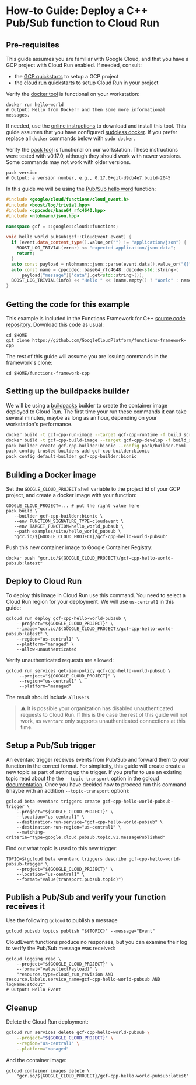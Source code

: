 # How-to Guide: Deploy a C++ Pub/Sub function to Cloud Run

[repository-gh]: https://github.com/GoogleCloudPlatform/functions-framework-cpp
[howto-create-container]: /examples/site/howto_create_container/README.md
[cloud-run-quickstarts]: https://cloud.google.com/run/docs/quickstarts
[gcp-quickstarts]: https://cloud.google.com/resource-manager/docs/creating-managing-projects
[buildpacks]: https://buildpacks.io
[docker]: https://docker.com/
[docker-install]: https://store.docker.com/search?type=edition&offering=community
[sudoless docker]: https://docs.docker.com/engine/install/linux-postinstall/
[pack-install]: https://buildpacks.io/docs/install-pack/
[hello-world-pubsub]: /examples/site/hello_world_pubsub/hello_world_pubsub.cc
[gcloud-eventarc-create]: https://cloud.google.com/sdk/gcloud/reference/beta/eventarc/triggers/create

## Pre-requisites

This guide assumes you are familiar with Google Cloud, and that you have a GCP
project with Cloud Run enabled. If needed, consult:
* the [GCP quickstarts][gcp-quickstarts] to setup a GCP project
* the [cloud run quickstarts][cloud-run-quickstarts] to setup Cloud Run in your
  project

Verify the [docker tool][docker] is functional on your workstation:

```shell
docker run hello-world
# Output: Hello from Docker! and then some more informational messages.
```

If needed, use the [online instructions][docker-install] to download and install
this tool. This guide assumes that you have configured [sudoless docker]. If
you prefer replace all `docker` commands below with `sudo docker`.

Verify the [pack tool][pack-install] is functional on our workstation. These
instructions were tested with v0.17.0, although they should work with newer
versions. Some commands may not work with older versions.

```shell
pack version
# Output: a version number, e.g., 0.17.0+git-d9cb4e7.build-2045
```

In this guide we will be using the [Pub/Sub hello word][hello-world-pubsub] function:

```cc
#include <google/cloud/functions/cloud_event.h>
#include <boost/log/trivial.hpp>
#include <cppcodec/base64_rfc4648.hpp>
#include <nlohmann/json.hpp>

namespace gcf = ::google::cloud::functions;

void hello_world_pubsub(gcf::CloudEvent event) {
  if (event.data_content_type().value_or("") != "application/json") {
    BOOST_LOG_TRIVIAL(error) << "expected application/json data";
    return;
  }
  auto const payload = nlohmann::json::parse(event.data().value_or("{}"));
  auto const name = cppcodec::base64_rfc4648::decode<std::string>(
      payload["message"]["data"].get<std::string>());
  BOOST_LOG_TRIVIAL(info) << "Hello " << (name.empty() ? "World" : name);
}
```

## Getting the code for this example

This example is included in the Functions Framework for C++
[source code repository][repository-gh]. Download this code as usual:

```shell
cd $HOME
git clone https://github.com/GoogleCloudPlatform/functions-framework-cpp
```

The rest of this guide will assume you are issuing commands in the framework's
clone:

```shell
cd $HOME/functions-framework-cpp
```

## Setting up the buildpacks builder

We will be using a [buildpacks][buildpacks] builder to create the container
image deployed to Cloud Run. The first time your run these commands it can take
several minutes, maybe as long as an hour, depending on your workstation's
performance.

```sh
docker build -t gcf-cpp-run-image --target gcf-cpp-runtime -f build_scripts/Dockerfile build_scripts
docker build -t gcf-cpp-build-image --target gcf-cpp-develop -f build_scripts/Dockerfile .
pack builder create gcf-cpp-builder:bionic --config pack/builder.toml
pack config trusted-builders add gcf-cpp-builder:bionic
pack config default-builder gcf-cpp-builder:bionic
```

## Building a Docker image

Set the `GOOGLE_CLOUD_PROJECT` shell variable to the project id of your GCP
project, and create a docker image with your function:

```shell
GOOGLE_CLOUD_PROJECT=... # put the right value here
pack build \
   --builder gcf-cpp-builder:bionic \
   --env FUNCTION_SIGNATURE_TYPE=cloudevent \
   --env TARGET_FUNCTION=hello_world_pubsub \
   --path examples/site/hello_world_pubsub \
   "gcr.io/${GOOGLE_CLOUD_PROJECT}/gcf-cpp-hello-world-pubsub"
```

Push this new container image to Google Container Registry:

```shell
docker push "gcr.io/${GOOGLE_CLOUD_PROJECT}/gcf-cpp-hello-world-pubsub:latest"
```

## Deploy to Cloud Run

To deploy this image in Cloud Run use this command. You need to select
a Cloud Run region for your deployment. We will use `us-central1` in this
guide:

```shell
gcloud run deploy gcf-cpp-hello-world-pubsub \
    --project="${GOOGLE_CLOUD_PROJECT}" \
    --image="gcr.io/${GOOGLE_CLOUD_PROJECT}/gcf-cpp-hello-world-pubsub:latest" \
    --region="us-central1" \
    --platform="managed" \
    --allow-unauthenticated
```

Verify unauthenticated requests are allowed:

```shell
gcloud run services get-iam-policy gcf-cpp-hello-world-pubsub \
     --project="${GOOGLE_CLOUD_PROJECT}" \
     --region="us-central1" \
     --platform="managed"
```

The result should include `allUsers`.

> :warning: It is possible your organization has disabled unauthenticated
> requests to Cloud Run. If this is the case the rest of this guide will not
> work, as `eventarc` only supports unauthenticated connections at this time.

## Setup a Pub/Sub trigger

An eventarc trigger receives events from Pub/Sub and forward them to your
function in the correct format. For simplicity, this guide will create create a
new topic as part of setting up the trigger. If you prefer to use an existing
topic read about the the `--topic-transport` option in the
[gcloud documentation][gcloud-eventarc-create]. Once you have decided how to
proceed run this command (maybe with an addition `--topic-transport` option):

```shell
gcloud beta eventarc triggers create gcf-cpp-hello-world-pubsub-trigger \
    --project="${GOOGLE_CLOUD_PROJECT}" \
    --location="us-central1" \
    --destination-run-service="gcf-cpp-hello-world-pubsub" \
    --destination-run-region="us-central1" \
    --matching-criteria="type=google.cloud.pubsub.topic.v1.messagePublished"
```

Find out what topic is used to this new trigger:

```shell
TOPIC=$(gcloud beta eventarc triggers describe gcf-cpp-hello-world-pubsub-trigger \
    --project="${GOOGLE_CLOUD_PROJECT}" \
    --location="us-central1" \
    --format="value(transport.pubsub.topic)")
```

## Publish a Pub/Sub and verify your function receives it

Use the following `gcloud` to publish a message

```shell
gcloud pubsub topics publish "${TOPIC}" --message="Event"
```

CloudEvent functions produce no responses, but you can examine their log
to verify the Pub/Sub message was received:

```shell
gcloud logging read \
    --project="${GOOGLE_CLOUD_PROJECT}" \
    --format="value(textPayload)" \
    "resource.type=cloud_run_revision AND resource.labels.service_name=gcf-cpp-hello-world-pubsub AND logName:stdout"
# Output: Hello Event
```

## Cleanup

Delete the Cloud Run deployment:

```sh
gcloud run services delete gcf-cpp-hello-world-pubsub \
    --project="${GOOGLE_CLOUD_PROJECT}" \
    --region="us-central1" \
    --platform="managed"
```

And the container image:

```shell
gcloud container images delete \
    "gcr.io/${GOOGLE_CLOUD_PROJECT}/gcf-cpp-hello-world-pubsub:latest"
```
